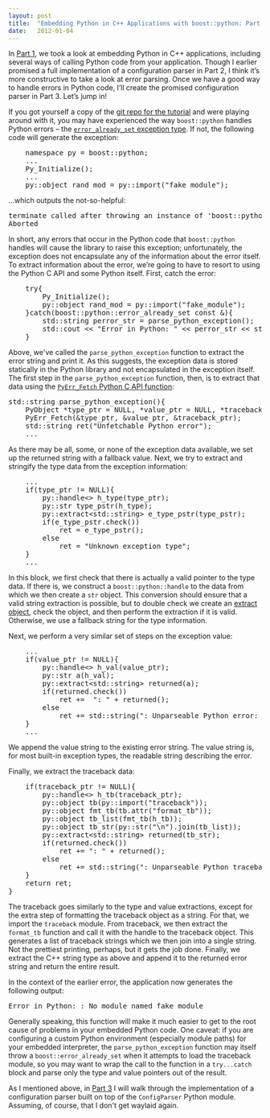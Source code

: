 ```yaml
---
layout: post
title:  "Embedding Python in C++ Applications with boost::python: Part 2"
date:   2012-01-04
---
```



In [Part 1](/blog/post/embedding-python-in-c-applications-with-boostpython-part-1), we took a look at embedding Python in C++ applications, including several ways of calling Python code from your application. Though I earlier promised a full implementation of a configuration parser in Part 2, I think it&#8217;s more constructive to take a look at error parsing. Once we have a good way to handle errors in Python code, I&#8217;ll create the promised configuration parser in Part 3. Let&#8217;s jump in!

If you got yourself a copy of the [git repo for the tutorial](https://github.com/josephturnerjr/boost-python-tutorial) and were playing around with it, you may have experienced the way `boost::python` handles Python errors &#8211; the [`error_already_set` exception type](http://www.boost.org/doc/libs/1_37_0/libs/python/doc/v2/errors.html#error_already_set-spec). If not, the following code will generate the exception:

<pre class="brush: cpp">
    namespace py = boost::python;
    ...
    Py_Initialize();
    ...
    py::object rand_mod = py::import("fake_module");
</pre>

&#8230;which outputs the not-so-helpful:

<pre style="overflow: scroll;">
terminate called after throwing an instance of 'boost::python::error_already_set'
Aborted
</pre>

In short, any errors that occur in the Python code that `boost::python` handles will cause the library to raise this exception; unfortunately, the exception does not encapsulate any of the information about the error itself. To extract information about the error, we&#8217;re going to have to resort to using the Python C API and some Python itself. First, catch the error:

<pre class="brush: cpp">
    try{
        Py_Initialize();
        py::object rand_mod = py::import("fake_module");
    }catch(boost::python::error_already_set const &#038;){
        std::string perror_str = parse_python_exception();
        std::cout << "Error in Python: " << perror_str << std::endl;
    }
</pre>

Above, we've called the `parse_python_exception` function to extract the error string and print it. As this suggests, the exception data is stored statically in the Python library and not encapsulated in the exception itself. The first step in the `parse_python_exception` function, then, is to extract that data using the [`PyErr_Fetch` Python C API function](http://docs.python.org/c-api/exceptions.html#PyErr_Fetch):

<pre class="brush: cpp">
std::string parse_python_exception(){
    PyObject *type_ptr = NULL, *value_ptr = NULL, *traceback_ptr = NULL;
    PyErr_Fetch(&#038;type_ptr, &#038;value_ptr, &#038;traceback_ptr);
    std::string ret("Unfetchable Python error");
    ...
</pre>

As there may be all, some, or none of the exception data available, we set up the returned string with a fallback value. Next, we try to extract and stringify the type data from the exception information:

<pre class="brush: cpp">
    ...
    if(type_ptr != NULL){
        py::handle&lt;&gt; h_type(type_ptr);
        py::str type_pstr(h_type);
        py::extract&lt;std::string&gt; e_type_pstr(type_pstr);
        if(e_type_pstr.check())
            ret = e_type_pstr();
        else
            ret = "Unknown exception type";
    }
    ...
</pre>

In this block, we first check that there is actually a valid pointer to the type data. If there is, we construct a `boost::python::handle` to the data from which we then create a `str` object. This conversion should ensure that a valid string extraction is possible, but to double check we create an [extract object](http://wiki.python.org/moin/boost.python/extract), check the object, and then perform the extraction if it is valid. Otherwise, we use a fallback string for the type information.

Next, we perform a very similar set of steps on the exception value:

<pre class="brush: cpp">
    ...
    if(value_ptr != NULL){
        py::handle&lt;&gt; h_val(value_ptr);
        py::str a(h_val);
        py::extract&lt;std::string&gt; returned(a);
        if(returned.check())
            ret +=  ": " + returned();
        else
            ret += std::string(": Unparseable Python error: ");
    }
    ...
</pre>

We append the value string to the existing error string. The value string is, for most built-in exception types, the readable string describing the error.

Finally, we extract the traceback data:

<pre class="brush: cpp">
    if(traceback_ptr != NULL){
        py::handle&lt;&gt; h_tb(traceback_ptr);
        py::object tb(py::import("traceback"));
        py::object fmt_tb(tb.attr("format_tb"));
        py::object tb_list(fmt_tb(h_tb));
        py::object tb_str(py::str("\n").join(tb_list));
        py::extract&lt;std::string&gt; returned(tb_str);
        if(returned.check())
            ret += ": " + returned();
        else
            ret += std::string(": Unparseable Python traceback");
    }
    return ret;
}
</pre>

The traceback goes similarly to the type and value extractions, except for the extra step of formatting the traceback object as a string. For that, we import the `traceback` module. From traceback, we then extract the `format_tb` function and call it with the handle to the traceback object. This generates a list of traceback strings which we then join into a single string. Not the prettiest printing, perhaps, but it gets the job done. Finally, we extract the C++ string type as above and append it to the returned error string and return the entire result.

In the context of the earlier error, the application now generates the following output:

<pre>
Error in Python: <type 'exceptions.ImportError'>: No module named fake_module
</pre>

Generally speaking, this function will make it much easier to get to the root cause of problems in your embedded Python code. One caveat: if you are configuring a custom Python environment (especially module paths) for your embedded interpreter, the `parse_python_exception` function may itself throw a `boost::error_already_set` when it attempts to load the traceback module, so you may want to wrap the call to the function in a `try...catch` block and parse only the type and value pointers out of the result.

As I mentioned above, in [Part 3](/blog/post/embedding-python-in-c-applications-with-boostpython-part-3) I will walk through the implementation of a configuration parser built on top of the `ConfigParser` Python module. Assuming, of course, that I don't get waylaid again.
